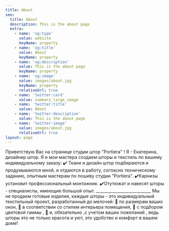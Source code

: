```yaml
---
title: About
seo:
  title: About
  description: This is the about page
  extra:
    - name: 'og:type'
      value: website
      keyName: property
    - name: 'og:title'
      value: About
      keyName: property
    - name: 'og:description'
      value: This is the about page
      keyName: property
    - name: 'og:image'
      value: images/about.jpg
      keyName: property
      relativeUrl: true
    - name: 'twitter:card'
      value: summary_large_image
    - name: 'twitter:title'
      value: About
    - name: 'twitter:description'
      value: This is the about page
    - name: 'twitter:image'
      value: images/about.jpg
      relativeUrl: true
layout: page
---
```



Приветствую Вас на странице студии штор "Portiera" !
Я - Екатерина, дизайнер штор.
Я и мои мастера создаем шторы и текстиль по вашему индивидуальному заказу:
✔️ Ткани и дизайн штор подбираются и продумываются мной, и отдаются в работу, согласно техническому заданию, опытным мастерам по пошиву студии "Portiera".
✔️Карнизы установит профессиональный монтажник.
✔️Отутюжат и навесят шторы - специалисты, имеющие большой опыт.
\__\__\__\__\__\__\__\__\__\__\__\__\__\__\__\__\__\__\__\__\__\__\__\__\__\_
Мы не продаем готовые изделия, каждые шторы - это индивидуальный текстильный проект, разработанный до мелочей:
🔶 по размерам ваших окон,
🔶 в соответствии со стилем интерьера помещения,
🔶 с подбором цветовой гаммы ,
🔶 и, обязательно ,с учетом ваших пожеланий ,
ведь шторы это не только красота и уют, это удобство и комфорт в вашем доме!
